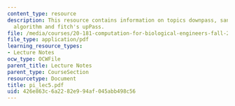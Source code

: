 ```yaml
---
content_type: resource
description: This resource contains information on topics downpass, sankoff downpass
  algorithm and fitch's upPass.
file: /media/courses/20-181-computation-for-biological-engineers-fall-2006/426e863c6a2282e994af045abb498c56_pi_lec5.pdf
file_type: application/pdf
learning_resource_types:
- Lecture Notes
ocw_type: OCWFile
parent_title: Lecture Notes
parent_type: CourseSection
resourcetype: Document
title: pi_lec5.pdf
uid: 426e863c-6a22-82e9-94af-045abb498c56
---
```

